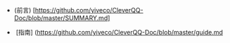 - (前言) [https://github.com/yiveco/CleverQQ-Doc/blob/master/SUMMARY.md]

-  [指南] (https://github.com/yiveco/CleverQQ-Doc/blob/master/guide.md
